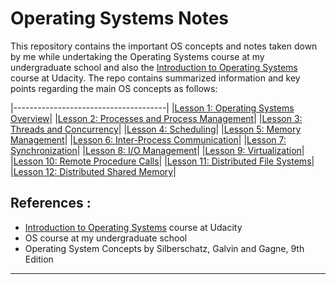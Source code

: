 # Operating Systems Notes

This repository contains the important OS concepts and notes taken down by me while undertaking the Operating Systems course at my undergraduate school and also the [Introduction to Operating Systems](https://www.udacity.com/course/introduction-to-operating-systems--ud923) course at Udacity. The repo contains summarized information and key points regarding the main OS concepts as follows:

|--------------------------------------|
|[Lesson 1: Operating Systems Overview]()|
|[Lesson 2: Processes and Process Management]()|
|[Lesson 3: Threads and Concurrency]()|
|[Lesson 4: Scheduling]()|
|[Lesson 5: Memory Management]()|
|[Lesson 6: Inter-Process Communication]()|
|[Lesson 7: Synchronization]()|
|[Lesson 8: I/O Management]()|
|[Lesson 9: Virtualization]()|
|[Lesson 10: Remote Procedure Calls]()|
|[Lesson 11: Distributed File Systems]()|
|[Lesson 12: Distributed Shared Memory]()|


## References :

* [Introduction to Operating Systems](https://www.udacity.com/course/introduction-to-operating-systems--ud923) course at Udacity
* OS course at my undergraduate school
* Operating System Concepts by Silberschatz, Galvin and Gagne, 9th Edition

<hr>